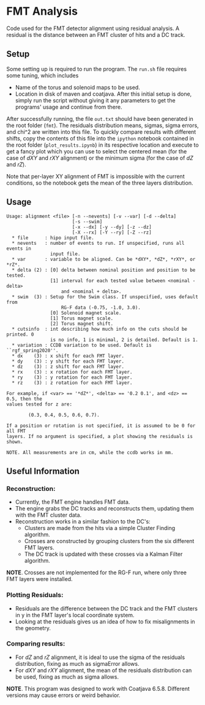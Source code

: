 # FMT Analysis
Code used for the FMT detector alignment using residual analysis. A residual is the distance between an FMT cluster of hits and a DC track.

## Setup
Some setting up is required to run the program. The `run.sh` file requires some tuning, which includes
* Name of the torus and solenoid maps to be used.
* Location in disk of maven and coatjava.
After this initial setup is done, simply run the script without giving it any parameters to get the programs' usage and continue from there.

After successfully running, the file `out.txt` should have been generated in the root folder (`fmt`). The residuals distribution means, sigmas, sigma errors, and chi^2 are written into this file. To quickly compare results with different shifts, copy the contents of this file into the `ipython` notebook contained in the root folder (`plot_results.ipynb`) in its respective location and execute to get a fancy plot which you can use to select the centered mean (for the case of *dXY* and *rXY* alignment) or the minimum sigma (for the case of *dZ* and *rZ*).

Note that per-layer XY alignment of FMT is impossible with the current conditions, so the notebook gets the mean of the three layers distribution.

## Usage
```
Usage: alignment <file> [-n --nevents] [-v --var] [-d --delta]
                        [-s --swim]
                        [-x --dx] [-y --dy] [-z --dz]
                        [-X --rx] [-Y --ry] [-Z --rz]
  * file      : hipo input file.
  * nevents   : number of events to run. If unspecified, runs all events in
                input file.
  * var       : variable to be aligned. Can be *dXY*, *dZ*, *rXY*, or *rZ*.
  * delta (2) : [0] delta between nominal position and position to be tested.
                [1] interval for each tested value between <nominal - delta>
                    and <nominal + delta>.
  * swim  (3) : Setup for the Swim class. If unspecified, uses default from
                    RG-F data (-0.75, -1.0, 3.0).
                [0] Solenoid magnet scale.
                [1] Torus magnet scale.
                [2] Torus magnet shift.
  * cutsinfo  : int describing how much info on the cuts should be printed. 0
                is no info, 1 is minimal, 2 is detailed. Default is 1.
  * variation : CCDB variation to be used. Default is ``rgf_spring2020''.
  * dx    (3) : x shift for each FMT layer.
  * dy    (3) : y shift for each FMT layer.
  * dz    (3) : z shift for each FMT layer.
  * rx    (3) : x rotation for each FMT layer.
  * ry    (3) : y rotation for each FMT layer.
  * rz    (3) : z rotation for each FMT layer.

For example, if <var> == '*dZ*', <delta> == '0.2 0.1', and <dz> == 0.5, then the
values tested for z are:

        (0.3, 0.4, 0.5, 0.6, 0.7).

If a position or rotation is not specified, it is assumed to be 0 for all FMT
layers. If no argument is specified, a plot showing the residuals is shown.

NOTE. All measurements are in cm, while the ccdb works in mm.
```

## Useful Information
### Reconstruction:
* Currently, the FMT engine handles FMT data.
* The engine grabs the DC tracks and reconstructs them, updating them with the FMT cluster data.
* Reconstruction works in a similar fashion to the DC's:
    * Clusters are made from the hits via a simple Cluster Finding algorithm.
    * Crosses are constructed by grouping clusters from the six different FMT layers.
    * The DC track is updated with these crosses via a Kalman Filter algorithm.

**NOTE**. Crosses are not implemented for the RG-F run, where only three FMT layers were installed.

### Plotting Residuals:
* Residuals are the difference between the DC track and the FMT clusters in y in the FMT layer's local coordinate system.
* Looking at the residuals gives us an idea of how to fix misalignments in the geometry.

### Comparing results:
* For *dZ* and *rZ* alignment, it is ideal to use the sigma of the residuals distribution, fixing as much as sigmaError allows.
* For *dXY* and *rXY* alignment, the mean of the residuals distribution can be used, fixing as much as sigma allows.

**NOTE**. This program was designed to work with Coatjava 6.5.8. Different versions may cause errors or weird behavior.
